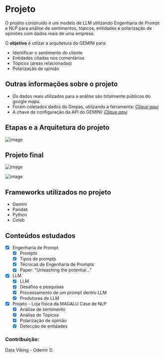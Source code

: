 # Projeto
O projeto construído é um modelo de LLM utilizando Engenharia de Prompt e NLP para análise de sentimentos, tópicos, entidades e polarização de opiniões com dados reais de uma empresa.


O **objetivo** é utlizar a arquitetura do GEMINI para:
- Identificar o sentimento do cliente
- Entidades citadas nos comentários
- Tópicos (áreas relacionadas)
- Polarização de opinião

## Outras informações sobre o projeto

- Os dados reais utilizados para a análise são totalmente públicos do google maps.
- Foram coletados dados do Gmpas, utilizando a ferramenta: [_Clique aqui_](https://outscraper.com/pt/)
- A chave de configuração da API do GEMINI: [_Clique aqui_](https://aistudio.google.com/app/apikey)
## Etapas e a Arquitetura do projeto

![image](https://github.com/user-attachments/assets/e803b5d6-1efd-4dd7-865d-e94e90c17e28)


## Projeto final
![image](https://github.com/user-attachments/assets/5615c601-0fac-4dfc-a01d-39197bcd1d21)

![image](https://github.com/user-attachments/assets/d7ed5df5-0540-44a9-bbe5-8df09b610195)


## Frameworks utilizados no projeto
- Gemini
- Pandas
- Python
- Colab

## Conteúdos estudados
- [X] Engenharia de Prompt
  - [X] Prompts
  - [X] Tipos de prompts
  - [X] Técnicas de Engenharia de Prompts
  - [X] Paper: "Unleashing the potential..."

- [X] LLM
  - [X] LLM
  - [X] Desafios e pesquisas
  - [X] Processamento de um prompt dentro LLM
  - [X] Produtores de LLM
     
- [X] Projeto - Loja física da MAGALU
Case de NLP
  - [X] Análise de sentimento
  - [X] Análise de Tópicos
  - [X] Polarização de opinião
  - [X] Detecção de entidades
  
### Contribuição:
Data Viking - Odemir D.

